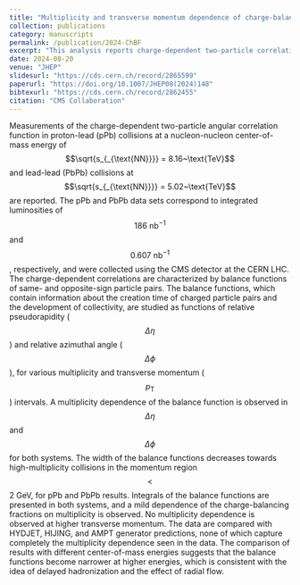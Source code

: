 ```yaml
---
title: "Multiplicity and transverse momentum dependence of charge-balance functions in pPb and PbPb collisions at LHC energies"
collection: publications
category: manuscripts
permalink: /publication/2024-ChBF
excerpt: "This analysis reports charge-dependent two-particle correlations in pPb and PbPb collisions with an extended pseudorapidity coverage of 2.4, studying balance functions as functions of relative pseudorapidity and azimuthal angle, revealing multiplicity-dependent narrowing and providing insight into particle creation and collective effects."
date: 2024-08-20
venue: "JHEP"
slidesurl: "https://cds.cern.ch/record/2865599"
paperurl: "https://doi.org/10.1007/JHEP08(2024)148"
bibtexurl: "https://cds.cern.ch/record/2862455"
citation: "CMS Collaboration"
---
```


Measurements of the charge-dependent two-particle angular correlation function in proton-lead (pPb) collisions at a nucleon-nucleon center-of-mass energy of $$\sqrt{s_{_{\text{NN}}}} = 8.16~\text{TeV}$$ and lead-lead (PbPb) collisions at $$\sqrt{s_{_{\text{NN}}}} = 5.02~\text{TeV}$$ are reported. The pPb and PbPb data sets correspond to integrated luminosities of $$186~\mathrm{nb}^{-1}$$ and $$0.607~\mathrm{nb}^{-1}$$, respectively, and were collected using the CMS detector at the CERN LHC. The charge-dependent correlations are characterized by balance functions of same- and opposite-sign particle pairs. The balance functions, which contain information about the creation time of charged particle pairs and the development of collectivity, are studied as functions of relative pseudorapidity ($$\Delta \eta$$) and relative azimuthal angle ($$\Delta \phi$$), for various multiplicity and transverse momentum ($$p_{\text{T}}$$) intervals. A multiplicity dependence of the balance function is observed in $$\Delta \eta$$ and $$\Delta \phi$$ for both systems. The width of the balance functions decreases towards high-multiplicity collisions in the momentum region $$<$$2 GeV, for pPb and PbPb results. Integrals of the balance functions are presented in both systems, and a mild dependence of the charge-balancing fractions on multiplicity is observed. No multiplicity dependence is observed at higher transverse momentum. The data are compared with HYDJET, HIJING, and AMPT generator predictions, none of which capture completely the multiplicity dependence seen in the data. The comparison of results with different center-of-mass energies suggests that the balance functions become narrower at higher energies, which is consistent with the idea of delayed hadronization and the effect of radial flow.